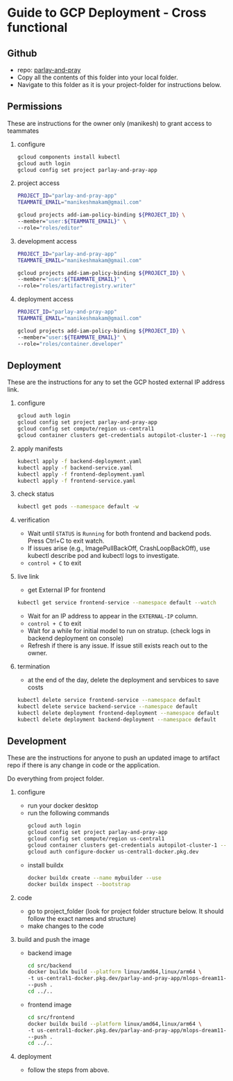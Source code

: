 # Guide to GCP Deployment - Cross functional
## Github
- repo: [parlay-and-pray](https://github.com/makam2901/parlay-and-pray/)
- Copy all the contents of this folder into your local folder.
- Navigate to this folder as it is your project-folder for instructions below.

## Permissions
These are instructions for the owner only (manikesh) to grant access to teammates

1. configure
    ```bash
    gcloud components install kubectl
    gcloud auth login
    gcloud config set project parlay-and-pray-app
    ```

2. project access
    ```bash
    PROJECT_ID="parlay-and-pray-app"
    TEAMMATE_EMAIL="manikeshmakam@gmail.com"

    gcloud projects add-iam-policy-binding ${PROJECT_ID} \
    --member="user:${TEAMMATE_EMAIL}" \
    --role="roles/editor"
    ```

3. development access
    ```bash
    PROJECT_ID="parlay-and-pray-app"
    TEAMMATE_EMAIL="manikeshmakam@gmail.com"

    gcloud projects add-iam-policy-binding ${PROJECT_ID} \
    --member="user:${TEAMMATE_EMAIL}" \
    --role="roles/artifactregistry.writer"
    ```

4. deployment access
    ```bash
    PROJECT_ID="parlay-and-pray-app"
    TEAMMATE_EMAIL="manikeshmakam@gmail.com"

    gcloud projects add-iam-policy-binding ${PROJECT_ID} \
    --member="user:${TEAMMATE_EMAIL}" \
    --role="roles/container.developer"
    ```

## Deployment 
These are the instructions for any to set the GCP hosted external IP address link.

1. configure
    ```bash
    gcloud auth login
    gcloud config set project parlay-and-pray-app
    gcloud config set compute/region us-central1
    gcloud container clusters get-credentials autopilot-cluster-1 --region us-central1
    ```

2. apply manifests
    ```bash
    kubectl apply -f backend-deployment.yaml
    kubectl apply -f backend-service.yaml
    kubectl apply -f frontend-deployment.yaml
    kubectl apply -f frontend-service.yaml
    ```

3. check status
    ```bash
    kubectl get pods --namespace default -w
    ```

4. verification
    - Wait until `STATUS` is `Running` for both frontend and backend pods. Press Ctrl+C to exit watch. 
    - If issues arise (e.g., ImagePullBackOff, CrashLoopBackOff), use kubectl describe pod <pod-name> and kubectl logs <pod-name> to investigate.
    - `control + C` to exit

5. live link
    - get External IP for frontend
    ```bash
    kubectl get service frontend-service --namespace default --watch
    ```
    - Wait for an IP address to appear in the `EXTERNAL-IP` column.
    - `control + C` to exit
    - Wait for a while for initial model to run on stratup. (check logs in backend deployment on console)
    - Refresh if there is any issue. If issue still exists reach out to the owner.

6. termination
    - at the end of the day, delete the deployment and servbices to save costs
    ```bash
    kubectl delete service frontend-service --namespace default
    kubectl delete service backend-service --namespace default
    kubectl delete deployment frontend-deployment --namespace default
    kubectl delete deployment backend-deployment --namespace default
    ```

## Development
These are the instructions for anyone to push an updated image to artifact repo if there is any change in code or the application.

Do everything from project folder.

1. configure
    - run your docker desktop
    - run the following commands
        ```bash
        gcloud auth login
        gcloud config set project parlay-and-pray-app
        gcloud config set compute/region us-central1
        gcloud container clusters get-credentials autopilot-cluster-1 --region us-central1
        gcloud auth configure-docker us-central1-docker.pkg.dev
        ```
    - install buildx
        ```bash
        docker buildx create --name mybuilder --use
        docker buildx inspect --bootstrap
        ```

2. code
    - go to project_folder (look for project folder structure below. It should follow the exact names and structure)
    - make changes to the code

3. build and push the image
    - backend image
        ```bash
        cd src/backend
        docker buildx build --platform linux/amd64,linux/arm64 \
        -t us-central1-docker.pkg.dev/parlay-and-pray-app/mlops-dream11-repo/backend-app:v4 \
        --push .
        cd ../..
        ```
    - frontend image
        ```bash
        cd src/frontend
        docker buildx build --platform linux/amd64,linux/arm64 \
        -t us-central1-docker.pkg.dev/parlay-and-pray-app/mlops-dream11-repo/frontend-app:v4 \
        --push .
        cd ../..
        ```
4. deployment
    - follow the steps from above.